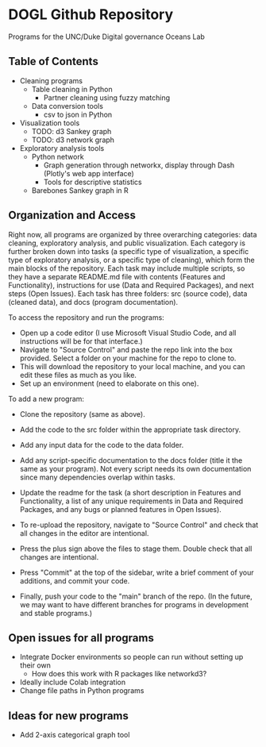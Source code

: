 # DOGL Github Repository
Programs for the UNC/Duke Digital governance Oceans Lab

## Table of Contents
- Cleaning programs
  - Table cleaning in Python
    - Partner cleaning using fuzzy matching
  - Data conversion tools
    - csv to json in Python
- Visualization tools
  - TODO: d3 Sankey graph
  - TODO: d3 network graph
- Exploratory analysis tools
  - Python network 
    - Graph generation through networkx, display through Dash (Plotly's web app interface)
    - Tools for descriptive statistics
  - Barebones Sankey graph in R

## Organization and Access
Right now, all programs are organized by three overarching categories: data cleaning, exploratory analysis, and public visualization. Each category is further broken down into tasks (a specific type of visualization, a specific type of exploratory analysis, or a specific type of cleaning), which form the main blocks of the repository. 
Each task may include multiple scripts, so they have a separate README.md file with contents (Features and Functionality), instructions for use (Data and Required Packages), and next steps (Open Issues).
Each task has three folders: src (source code), data (cleaned data), and docs (program documentation). 

To access the repository and run the programs:
- Open up a code editor (I use Microsoft Visual Studio Code, and all instructions will be for that interface.)
- Navigate to "Source Control" and paste the repo link into the box provided. Select a folder on your machine for the repo to clone to.
- This will download the repository to your local machine, and you can edit these files as much as you like. 
- Set up an environment (need to elaborate on this one).

To add a new program:
- Clone the repository (same as above).
- Add the code to the src folder within the appropriate task directory.
- Add any input data for the code to the data folder.
- Add any script-specific documentation to the docs folder (title it the same as your program). Not every script needs its own documentation since many dependencies overlap within tasks.
- Update the readme for the task (a short description in Features and Functionality, a list of any unique requirements in Data and Required Packages, and any bugs or planned features in Open Issues).

- To re-upload the repository, navigate to "Source Control" and check that all changes in the editor are intentional.
- Press the plus sign above the files to stage them. Double check that all changes are intentional.
- Press "Commit" at the top of the sidebar, write a brief comment of your additions, and commit your code.
- Finally, push your code to the "main" branch of the repo. (In the future, we may want to have different branches for programs in development and stable programs.)


## Open issues for all programs
- Integrate Docker environments so people can run without setting up their own
  - How does this work with R packages like networkd3?
- Ideally include Colab integration
- Change file paths in Python programs

## Ideas for new programs
- Add 2-axis categorical graph tool 